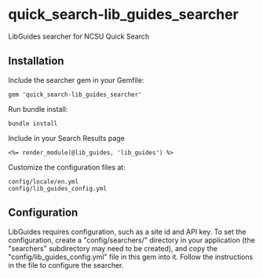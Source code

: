 # quick_search-lib_guides_searcher

LibGuides searcher for NCSU Quick Search

## Installation

Include the searcher gem in your Gemfile:

```
gem 'quick_search-lib_guides_searcher'
```

Run bundle install:

```
bundle install
```

Include in your Search Results page

```
<%= render_module(@lib_guides, 'lib_guides') %>
```

Customize the configuration files at:

```
config/locale/en.yml
config/lib_guides_config.yml
```

## Configuration

LibGuides requires configuration, such as a site id and API key.
To set the configuration, create a "config/searchers/" directory in your application (the "searchers" subdirectory may need to be created), and copy the "config/lib_guides_config.yml" file in this gem into it. Follow the instructions in the file to configure the searcher.

